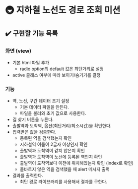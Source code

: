 # 🚇 지하철 노선도 경로 조회 미션

## ✔️ 구현할 기능 목록

### 화면 (view)

- 기본 html 파일 추가
  - radio option의 default 값은 최단거리로 설정
- active 클래스 여부에 따라 보이기/숨기기를 결정

### 기능

- 역, 노선, 구간 데이터 초기 설정
  - 기본 데이터 파일을 만든다.
  - 파일을 불러와 초기 값으로 사용한다.
- 길 찾기 버튼을 누른다.
- 출발역과 도착역, 옵션(최단거리/최소시간)을 확인한다.
- 입력받은 값을 검증한다.
  - 등록된 역을 검색했는지 확인
  - 지하철역 이름이 2글자 이상인지 확인
  - 출발역과 도착역이 같지 않은지 확인
  - 출발역과 도착역이 노선에 등록된 역인지 확인
  - 출발역이 도착역보다 이전에 위치해있는지 확인 (index로 확인)
  - 올바르지 않은 역을 검색했을 때 alert 메시지 출력
- 결과를 출력한다.
  - 최단 경로 라이브러리를 사용해서 결과를 구한다.
